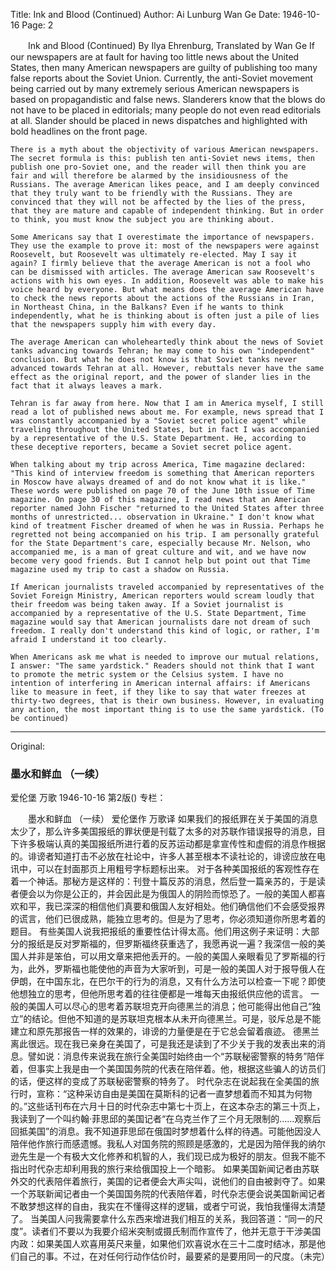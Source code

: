 Title: Ink and Blood (Continued)
Author: Ai Lunburg Wan Ge
Date: 1946-10-16
Page: 2

　　Ink and Blood
   (Continued)
    By Ilya Ehrenburg, Translated by Wan Ge
    If our newspapers are at fault for having too little news about the United States, then many American newspapers are guilty of publishing too many false reports about the Soviet Union. Currently, the anti-Soviet movement being carried out by many extremely serious American newspapers is based on propagandistic and false news. Slanderers know that the blows do not have to be placed in editorials; many people do not even read editorials at all. Slander should be placed in news dispatches and highlighted with bold headlines on the front page.

    There is a myth about the objectivity of various American newspapers. The secret formula is this: publish ten anti-Soviet news items, then publish one pro-Soviet one, and the reader will then think you are fair and will therefore be alarmed by the insidiousness of the Russians. The average American likes peace, and I am deeply convinced that they truly want to be friendly with the Russians. They are convinced that they will not be affected by the lies of the press, that they are mature and capable of independent thinking. But in order to think, you must know the subject you are thinking about.

    Some Americans say that I overestimate the importance of newspapers. They use the example to prove it: most of the newspapers were against Roosevelt, but Roosevelt was ultimately re-elected. May I say it again? I firmly believe that the average American is not a fool who can be dismissed with articles. The average American saw Roosevelt's actions with his own eyes. In addition, Roosevelt was able to make his voice heard by everyone. But what means does the average American have to check the news reports about the actions of the Russians in Iran, in Northeast China, in the Balkans? Even if he wants to think independently, what he is thinking about is often just a pile of lies that the newspapers supply him with every day.

    The average American can wholeheartedly think about the news of Soviet tanks advancing towards Tehran; he may come to his own "independent" conclusion. But what he does not know is that Soviet tanks never advanced towards Tehran at all. However, rebuttals never have the same effect as the original report, and the power of slander lies in the fact that it always leaves a mark.

    Tehran is far away from here. Now that I am in America myself, I still read a lot of published news about me. For example, news spread that I was constantly accompanied by a "Soviet secret police agent" while traveling throughout the United States, but in fact I was accompanied by a representative of the U.S. State Department. He, according to these deceptive reporters, became a Soviet secret police agent.

    When talking about my trip across America, Time magazine declared: "This kind of interview freedom is something that American reporters in Moscow have always dreamed of and do not know what it is like." These words were published on page 70 of the June 10th issue of Time magazine. On page 30 of this magazine, I read news that an American reporter named John Fischer "returned to the United States after three months of unrestricted... observation in Ukraine." I don't know what kind of treatment Fischer dreamed of when he was in Russia. Perhaps he regretted not being accompanied on his trip. I am personally grateful for the State Department's care, especially because Mr. Nelson, who accompanied me, is a man of great culture and wit, and we have now become very good friends. But I cannot help but point out that Time magazine used my trip to cast a shadow on Russia.

    If American journalists traveled accompanied by representatives of the Soviet Foreign Ministry, American reporters would scream loudly that their freedom was being taken away. If a Soviet journalist is accompanied by a representative of the U.S. State Department, Time magazine would say that American journalists dare not dream of such freedom. I really don't understand this kind of logic, or rather, I'm afraid I understand it too clearly.

    When Americans ask me what is needed to improve our mutual relations, I answer: "The same yardstick." Readers should not think that I want to promote the metric system or the Celsius system. I have no intention of interfering in American internal affairs: if Americans like to measure in feet, if they like to say that water freezes at thirty-two degrees, that is their own business. However, in evaluating any action, the most important thing is to use the same yardstick. (To be continued)



<hr /> 

Original: 


### 墨水和鲜血  （一续）
爱伦堡  万歌
1946-10-16
第2版()
专栏：

　　墨水和鲜血
   （一续）
    爱伦堡作 万歌译
    如果我们的报纸罪在关于美国的消息太少了，那么许多美国报纸的罪状便是刊载了太多的对苏联作错误报导的消息，目下许多极端认真的美国报纸所进行着的反苏运动都是拿宣传性和虚假的消息作根据的。诽谤者知道打击不必放在社论中，许多人甚至根本不读社论的，诽谤应放在电讯中，可以在封面那页上用粗号字标题标出来。
    对于各种美国报纸的客观性存在着一个神话。那秘方是这样的：刊登十篇反苏的消息，然后登一篇亲苏的，于是读者便会以为你是公正的，并会因此是为俄国人的阴险而惊恐了。一般的美国人都喜欢和平，我已深深的相信他们真要和俄国人友好相处。他们确信他们不会感受报界的谎言，他们已很成熟，能独立思考的。但是为了思考，你必须知道你所思考着的题目。
    有些美国人说我把报纸的重要性估计得太高。他们用这例子来证明：大部分的报纸是反对罗斯福的，但罗斯福终获重选了，我愿再说一遍？我深信一般的美国人并非是笨伯，可以用文章来把他丢开的。一般的美国人亲眼看见了罗斯福的行为，此外，罗斯福也能使他的声音为大家听到，可是一般的美国人对于报导俄人在伊朗，在中国东北，在巴尔干的行为的消息，又有什么方法可以检查一下呢？即使他想独立的思考，但他所思考着的往往便都是一堆每天由报纸供应他的谎言。
    一般的美国人可以尽心的思考着苏联坦克开向德黑兰的消息；他可能得出他自己“独立”的结论。但他不知道的是苏联坦克根本从未开向德黑兰。可是，驳斥总是不能建立和原先那报告一样的效果的，诽谤的力量便是在于它总会留着痕迹。
    德黑兰离此很远。现在我已亲身在美国了，可是我还是读到了不少关于我的发表出来的消息。譬如说：消息传来说我在旅行全美国时始终由一个“苏联秘密警察的特务”陪伴着，但事实上我是由一个美国国务院的代表在陪伴着。他，根据这些骗人的访员们的话，便这样的变成了苏联秘密警察的特务了。
    时代杂志在说起我在全美国的旅行时，宣称：“这种采访自由是美国在莫斯科的记者一直梦想着而不知其为何物的。”这些话刊布在六月十日的时代杂志中第七十页上，在这本杂志的第三十页上，我读到了一个叫约翰·菲思邱的美国记者“在乌克兰作了三个月无限制的……观察后回抵美国”的消息。我不知道菲思邱在俄国时梦想着什么样的待遇。可能他因没人陪伴他作旅行而感遗憾。我私人对国务院的照顾是感激的，尤是因为陪伴我的纳尔逊先生是一个有极大文化修养和机智的人，我们现已成为极好的朋友。但我不能不指出时代杂志却利用我的旅行来给俄国投上一个暗影。
    如果美国新闻记者由苏联外交的代表陪伴着旅行，美国的记者便会大声尖叫，说他们的自由被剥夺了。如果一个苏联新闻记者由一个美国国务院的代表陪伴着，时代杂志便会说美国新闻记者不敢梦想这样的自由，我实在不懂得这样的逻辑，或者宁可说，我怕我懂得太清楚了。
    当美国人问我需要拿什么东西来增进我们相互的关系，我回答道：“同一的尺度”。读者们不要以为我要介绍米突制或摄氏制而作宣传了，他并无意于干涉美国内政：如果美国人欢喜用英尺来量，如果他们欢喜说水在三十二度时结冰，那是他们自己的事。不过，在对任何行动作估价时，最要紧的是要用同一的尺度。（未完）
